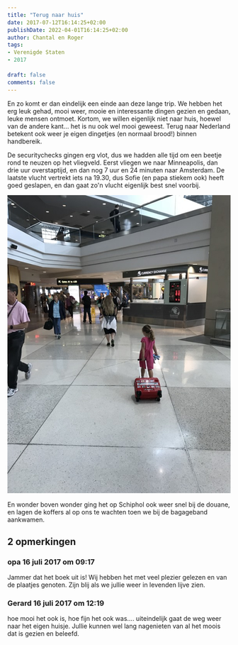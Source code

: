 ```yaml
---
title: "Terug naar huis"
date: 2017-07-12T16:14:25+02:00
publishDate: 2022-04-01T16:14:25+02:00
author: Chantal en Roger
tags:
- Verenigde Staten
- 2017

draft: false
comments: false
---
```


En zo komt er dan eindelijk een einde aan deze lange trip. We hebben het erg leuk gehad, mooi weer, mooie en interessante dingen gezien en gedaan, leuke mensen ontmoet. Kortom, we willen eigenlijk niet naar huis, hoewel van de andere kant... het is nu ook wel mooi geweest. Terug naar Nederland betekent ook weer je eigen dingetjes (en normaal brood!) binnen handbereik.

De securitychecks gingen erg vlot, dus we hadden alle tijd om een beetje rond te neuzen op het vliegveld. Eerst vliegen we naar Minneapolis, dan drie uur overstaptijd, en dan nog 7 uur en 24 minuten naar Amsterdam. De laatste vlucht vertrekt iets na 19.30, dus Sofie (en papa stiekem ook) heeft goed geslapen, en dan gaat zo'n vlucht eigenlijk best snel voorbij.

![Denver Airport](./images/IMG_2317[4].jpg)

En wonder boven wonder ging het op Schiphol ook weer snel bij de douane, en lagen de koffers al op ons te wachten toen we bij de bagageband aankwamen.

## 2 opmerkingen

### opa 16 juli 2017 om 09:17

Jammer dat het boek uit is!
Wij hebben het met veel plezier gelezen en van de plaatjes genoten.
Zijn blij als we jullie weer in levenden lijve zien.

### Gerard 16 juli 2017 om 12:19

hoe mooi het ook is, hoe fijn het ook was.... uiteindelijk gaat de weg weer naar het eigen huisje. Jullie kunnen wel lang nagenieten van al het moois dat is gezien en beleefd.
